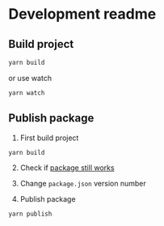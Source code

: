 # Development readme

## Build project

```sh
yarn build
```

or use watch

```sh
yarn watch
```

## Publish package

1. First build project
```sh
yarn build
```

2. Check if [package still works](index.html)

3. Change `package.json` version number

4. Publish package
```sh
yarn publish
```